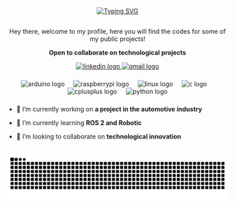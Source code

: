 <div align="center">
<a href="https://git.io/typing-svg"><img src="https://readme-typing-svg.demolab.com?font=Fira+Code&size=15&pause=1000&color=2CA9B8&center=true&vCenter=true&random=false&width=435&lines=Hello+World%2C+I'm+Gabriel!;I'm+an+Automation+Engineering+Student;Welcome+to+my+GIT" alt="Typing SVG" /></a>
</div>

##

<p align="center">Hey there, welcome to my profile, here you will find the codes for some of my public projects!</p>


**<p align="center">Open to collaborate on technological projects</p>**

<div align="center">
  <a href="https://www.linkedin.com/in/gabriel-rocha-de-souza-69a3241ba" target="_blank">
  <img src="https://raw.githubusercontent.com/maurodesouza/profile-readme-generator/master/src/assets/icons/social/linkedin/default.svg" width="52" height="40" alt="linkedin logo"> 
  </a>
  <a href="mailto:souza.gabriel.0210@gmail.com" target="_blank">
  <img src="https://raw.githubusercontent.com/maurodesouza/profile-readme-generator/master/src/assets/icons/social/gmail/default.svg" width="52" height="40" alt="gmail logo"  />
   </a>
</div>

###

<div align="center">
  <img src="https://cdn.jsdelivr.net/gh/devicons/devicon/icons/arduino/arduino-original.svg" height="40" alt="arduino logo"  />
  <img width="12" />
  <img src="https://cdn.jsdelivr.net/gh/devicons/devicon/icons/raspberrypi/raspberrypi-original.svg" height="40" alt="raspberrypi logo"  />
  <img width="12" />
  <img src="https://cdn.jsdelivr.net/gh/devicons/devicon/icons/linux/linux-original.svg" height="40" alt="linux logo"  />
  <img width="12" />
  <img src="https://cdn.jsdelivr.net/gh/devicons/devicon/icons/c/c-original.svg" height="40" alt="c logo"  />
  <img width="12" />
  <img src="https://cdn.jsdelivr.net/gh/devicons/devicon/icons/cplusplus/cplusplus-original.svg" height="40" alt="cplusplus logo"  />
  <img width="12" />
  <img src="https://cdn.jsdelivr.net/gh/devicons/devicon/icons/python/python-original.svg" height="40" alt="python logo"  />
</div>

###

###

- 🔭 I’m currently working on **a project in the automotive industry**

- 🌱 I’m currently learning **ROS 2 and Robotic**

- 🤝 I’m looking to collaborate on **technological innovation**
  
##
  
<div align="center"> 
  <picture>
    <source media="(prefers-color-scheme: dark)" srcset="https://github.com/Gabriel-br2/Gabriel-br2/blob/output/github-snake-dark.svg">
    <source media="(prefers-color-scheme: light)" srcset="https://github.com/Gabriel-br2/Gabriel-br2/blob/output/github-snake.svg">
    <img alt="Snake animation" src="https://github.com/Gabriel-br2/Gabriel-br2/blob/output/github-snake-dark.svg">
  </picture> 
</div>
